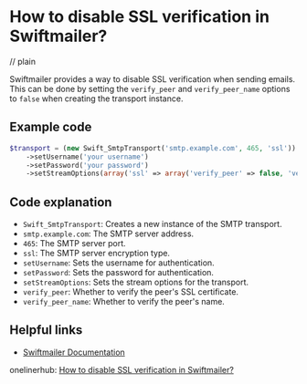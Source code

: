 # How to disable SSL verification in Swiftmailer?
// plain

Swiftmailer provides a way to disable SSL verification when sending emails. This can be done by setting the `verify_peer` and `verify_peer_name` options to `false` when creating the transport instance.

## Example code

```php
$transport = (new Swift_SmtpTransport('smtp.example.com', 465, 'ssl'))
    ->setUsername('your username')
    ->setPassword('your password')
    ->setStreamOptions(array('ssl' => array('verify_peer' => false, 'verify_peer_name' => false)));
```

## Code explanation

- `Swift_SmtpTransport`: Creates a new instance of the SMTP transport.
- `smtp.example.com`: The SMTP server address.
- `465`: The SMTP server port.
- `ssl`: The SMTP server encryption type.
- `setUsername`: Sets the username for authentication.
- `setPassword`: Sets the password for authentication.
- `setStreamOptions`: Sets the stream options for the transport.
- `verify_peer`: Whether to verify the peer's SSL certificate.
- `verify_peer_name`: Whether to verify the peer's name.

## Helpful links
- [Swiftmailer Documentation](https://swiftmailer.symfony.com/docs/introduction.html)

onelinerhub: [How to disable SSL verification in Swiftmailer?](https://onelinerhub.com/php-swiftmailer/how-to-disable-ssl-verification-in-swiftmailer)